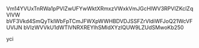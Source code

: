Vm14YVUxTnRWa1pPVlZwUFYwWktXRmxzVWxkVmJGcHlWV3RPVlZKclZqVlVW
bVF3Vkd4SmQyTklWbFpTCmJFWXpWWHBDVDJSSFZrVldiWFJoQ21WcVFUVlJN
bVIzWVVkU1dWTlVNRXREYlhSMldXYzlQUW9LZUdSMwoKb250

yci